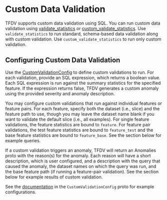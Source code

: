 # Custom Data Validation

<!--*
freshness: { owner: 'kuochuntsai' reviewed: '2022-11-29' }
*-->

TFDV supports custom data validation using SQL. You can run custom data
validation using
[validate_statistics](https://github.com/tensorflow/data-validation/blob/master/tensorflow_data_validation/api/validation_api.py#L236)
or
[custom_validate_statistics](https://github.com/tensorflow/data-validation/blob/master/tensorflow_data_validation/api/validation_api.py#L535).
Use `validate_statistics` to run standard, schema-based data validation along
with custom validation. Use `custom_validate_statistics` to run only custom
validation.

## Configuring Custom Data Validation

Use the
[CustomValidationConfig](https://github.com/tensorflow/data-validation/blob/master/tensorflow_data_validation/anomalies/proto/custom_validation_config.proto)
to define custom validations to run. For each validation, provide an
SQL expression, which returns a boolean value. Each SQL expression is run
against the summary statistics for the specified feature. If the expression
returns false, TFDV generates a custom anomaly using the provided severity and
anomaly description.

You may configure custom validations that run against individual features or
feature pairs. For each feature, specify both the dataset (i.e., slice) and the
feature path to use, though you may leave the dataset name blank if you want to
validate the default slice (i.e., all examples). For single feature validations,
the feature statistics are bound to `feature`. For feature pair validations, the
test feature statistics are bound to `feature_test` and the base feature
statistics are bound to `feature_base`. See the section below for example
queries.

If a custom validation triggers an anomaly, TFDV will return an Anomalies proto
with the reason(s) for the anomaly. Each reason will have a short description,
which is user configured, and a description with the query that caused the
anomaly, the dataset names on which the query was run, and the base feature path
(if running a feature-pair validation). See the section below for example
results of custom validation.

See the
[documentation](https://github.com/tensorflow/data-validation/blob/master/tensorflow_data_validation/anomalies/proto/custom_validation_config.proto)
in the `CustomValidationConfig` proto for example
configurations.


